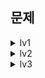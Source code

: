 




## 문제
<details>
<summary>lv1</summary>
[2025-09-11] [택배 상자 꺼내기](https://school.programmers.co.kr/learn/courses/30/lessons/389478)


</details>

<details>
<summary>lv2</summary>

[2025-08-28] [완전범죄](https://school.programmers.co.kr/learn/courses/30/lessons/389480)

[2025-08-29] [서버 증설 횟수](https://school.programmers.co.kr/learn/courses/30/lessons/389479)

[2025-09-01] [올바른 괄호](https://school.programmers.co.kr/learn/courses/30/lessons/12909)

[2025-09-02] [석유 시추](https://school.programmers.co.kr/learn/courses/30/lessons/250136)

[2025-09-03] [지게차와 크레인](https://school.programmers.co.kr/learn/courses/30/lessons/388353)

[2025-09-04] [비밀 코드 해독](https://school.programmers.co.kr/learn/courses/30/lessons/388352)

[2025-09-05] [퍼즐 게임 챌린지](https://school.programmers.co.kr/learn/courses/30/lessons/340212)

[2025-09-08] [요격 시스템](https://school.programmers.co.kr/learn/courses/30/lessons/181188) / LTH

[2025-09-09] [충돌위험 찾기](https://school.programmers.co.kr/learn/courses/30/lessons/340211)

[2025-09-10] [도넛과 막대 그래프](https://school.programmers.co.kr/learn/courses/30/lessons/258711)

[2025-09-11] [아날로그 시계](https://school.programmers.co.kr/learn/courses/30/lessons/250135)

[2025-09-12] [요격 시스템](https://school.programmers.co.kr/learn/courses/30/lessons/181188) / KJ, JHG

[2025-09-15] [게임 맵 최단거리](https://school.programmers.co.kr/learn/courses/30/lessons/1844) / LTH

[2025-09-16] [두 원 사이의 정수 쌍](https://school.programmers.co.kr/learn/courses/30/lessons/181187)

[2025-09-17] [연속된 부분 수열의 합](https://school.programmers.co.kr/learn/courses/30/lessons/178870)

[2025-09-18] [과제 진행하기](https://school.programmers.co.kr/learn/courses/30/lessons/176962)

[2025-09-19] [광물 캐기](https://school.programmers.co.kr/learn/courses/30/lessons/172927)

[2025-09-22] [124 나라의 숫자](https://school.programmers.co.kr/learn/courses/30/lessons/12899)

[2025-09-23] [리코쳇 로봇](https://school.programmers.co.kr/learn/courses/30/lessons/169199)

[2025-09-24] [당구 연습](https://school.programmers.co.kr/learn/courses/30/lessons/169198)

[2025-09-25] [혼자서 하는 틱택토](https://school.programmers.co.kr/learn/courses/30/lessons/160585)

[2025-09-26] [미로 탈출](https://school.programmers.co.kr/learn/courses/30/lessons/159993)

[2025-09-29] [2 x n 타일링](https://school.programmers.co.kr/learn/courses/30/lessons/12900)


</details>

<details>
<summary>lv3</summary>

[2025-09-01] [봉인된 주문](https://school.programmers.co.kr/learn/courses/30/lessons/389481)

[2025-09-08] [홀짝트리](https://school.programmers.co.kr/learn/courses/30/lessons/388354)

[2025-09-15] [수식 복원하기](https://school.programmers.co.kr/learn/courses/30/lessons/340210)

[2025-09-22] [주사위 고르기](https://school.programmers.co.kr/learn/courses/30/lessons/258709)

</details>
